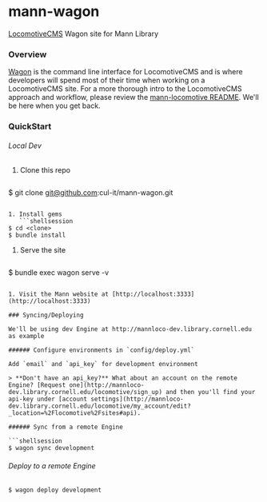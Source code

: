 # mann-wagon
[LocomotiveCMS](http://locomotivecms.com) Wagon site for Mann Library

### Overview

[Wagon](http://github.com/locomotivecms/wagon) is the command line interface for LocomotiveCMS and is where developers will spend most of their time when working on a LocomotiveCMS site. For a more thorough intro to the LocomotiveCMS approach and workflow, please review the [mann-locomotive README](http://github.com/cul-it/mann-locomotive#overview). We'll be here when you get back.

### QuickStart

###### Local Dev

1. Clone this repo
    ```shellsession
$ git clone git@github.com:cul-it/mann-wagon.git
```

1. Install gems
   ```shellsession
$ cd <clone>
$ bundle install
```

1. Serve the site
   ```shellsession
$ bundle exec wagon serve -v
```

1. Visit the Mann website at [http://localhost:3333](http://localhost:3333)

### Syncing/Deploying

We'll be using dev Engine at http://mannloco-dev.library.cornell.edu as example

###### Configure environments in `config/deploy.yml`

Add `email` and `api_key` for development environment

> **Don't have an api_key?** What about an account on the remote Engine? [Request one](http://mannloco-dev.library.cornell.edu/locomotive/sign_up) and then you'll find your api-key under [account settings](http://mannloco-dev.library.cornell.edu/locomotive/my_account/edit?_location=%2Flocomotive%2Fsites#api).

###### Sync from a remote Engine

```shellsession
$ wagon sync development
```

###### Deploy to a remote Engine

```shellsession
$ wagon deploy development
```

